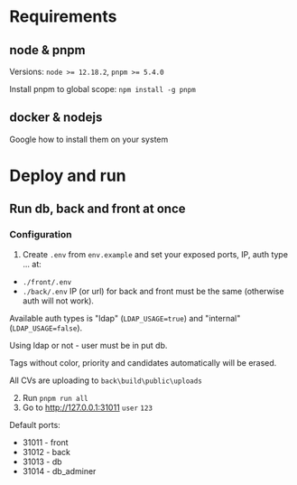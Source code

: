 # Requirements
## node & pnpm
Versions: `node >= 12.18.2`, `pnpm >= 5.4.0`

Install pnpm to global scope: `npm install -g pnpm`

## docker & nodejs
Google how to install them on your system

# Deploy and run
## Run db, back and front at once
### Configuration
1. Create `.env` from `env.example` and set your exposed ports, IP, auth type ... at:
- `./front/.env`
- `./back/.env`
IP (or url) for back and front must be the same (otherwise auth will not work).

Available auth types is "ldap" (`LDAP_USAGE=true`) and "internal" (`LDAP_USAGE=false`).

Using ldap or not - user must be in put db.

Tags without color, priority and candidates automatically will be erased.

All CVs are uploading to `back\build\public\uploads`

2. Run `pnpm run all`
3. Go to http://127.0.0.1:31011 `user` `123`

Default ports:
- 31011 - front
- 31012 - back
- 31013 - db
- 31014 - db_adminer